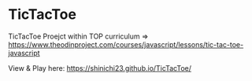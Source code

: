 # TicTacToe

TicTacToe Proejct within TOP curriculum => https://www.theodinproject.com/courses/javascript/lessons/tic-tac-toe-javascript

View & Play here: https://shinichi23.github.io/TicTacToe/

